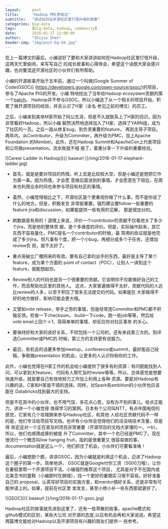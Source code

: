 ```yaml
---
layout:     post
title:      "Hadoop PMC养成记"
subtitle:   "讲述如何在开源社区里打怪升级的故事"
categories: big-data
tags:       [big-data, hadoop, community]
date:       2016-01-17 12:00:00
author:     "Zhijie Shen"
header-img: "img/post-bg-04.jpg"
---
```


在上一篇博文的最后，小编说好了要和大家讲讲如何在Hadoop社区里打怪升级，这两天忙里偷闲，来写写自己
的成长故事和心得体会，希望这个话题大家会感兴趣，也对要混迹开源社区的小伙伴们有所帮助。

小编的开源故事开始于五年前，通过一个叫做[Google Summer of Code(GSOC)]
(https://developers.google.com/open-source/gsoc/)的项目，参与了Apache PIG的开发。小编
特地挖出了当年给Hadoop ecosystem贡献的第一个[patch](https://issues.apache.org/jira/browse/PIG-1916)。
Hadoop并不参与GSOC，所以小编选了从一个相关的项目开始，积累了做开源项目的经验，并且认识了H家（全名
参见之前的博文）的员工。

之后，小编来到美帝M家开始了码公生涯，但是不久就联系上了H家的旧识。因为非常看好Hadoop，所以小编
毅然决然地选择加入了H家，选择了YARN组，成为了社区的一员。之后一路从修复bug，到负责重要的feature，
再到主导子项目。两年内，从Contributor，升级为Committer，再升级为PMC，加上Apache Foundation
的Member。此外，还在Hadoop Summit和ApacheCon上代表项目和公司做presentation。流水账就不细
报了，着重分享一下升级的重要经验。

![Career Ladder in Hadoop]({{ baseurl }}/img/2016-01-17-elephant-ladder.jpg)

- 首先，就是是要对项目的热情。听上去是比较假大空，但是小编还是想把它作为第一条。因为热情，才会愿
意做后面说到的事情，才会愿意在下班后，在周末也利用业余时间也来参与项目和社区的事情。

- 虽然，小编觉得相比之下，开源社区是个更重视你做了什么事，而不是你说了什么的地方。但是，积极发言
非常挺重要。强烈建议要follow一些重要的feature jira和discussion，如果能提供一些有用的见解，
那是很加分的。

- 刷数据是有用的！道理上来说，评价一个contributor的贡献不仅看他关了多少个jira，而是他的整体贡
献，是个多维度的评价。但是，实际操作起来，其它东西不容易量化，PMC提名一个contributor的时候，最
常用的佐证就是他完成了多少jira。但凡事有个度，把一个小bug，再细分成多个子任务，还增加review负
担，就不太好了。

- 重点突破比广撒网来的有效。要有自己拿的出手的东西，最好是主导了某个feature，成为某个方面的
point of contact（POC），让别人一讲到这个feature，就能想起你。

- Review别人的代码也是另一个很重要的贡献。它说明你不仅能做好自己的工作，而且帮助社区里的其他人。
这点，大家普遍做得不太好，贡献代码的人远比review的人多，以至于积压了很多无法提交的代码。如果能在
大家做得不好的地方做好，影响可能会更大哦。

- 又譬如vote release，举手之劳的事情，但是经常连Committer和PMC都不积极反馈。检查一下checksum，
build一下code，跑一些job等等，然后给vote email上回个＋1，简简单单的事情，却反应你对社区事务
的关心。

- 要保持好和大家的良好关系，不但包括一个公司的，还有来自第三方的。到评选Committer或PMC的
时候，第三方的支持更有说服力。

- 最后，有机会的话要多参加meetup，conference或summit，最好能自己投稿，争取做presentation
的机会，让更多的人认识你和你的工作。

此外，小编也觉得在H家工作的机会给小编提供了很多有利资源：有问题能找到人问，可以拿到大feature，
代码有人帮忙及时review等等。所以，总体感觉是想要快速升级，就是要自己有效地努力工作加上利用上各种
资源。要是对Hadoop有兴趣的话，C家和H家是不错的选择。同样，对Spark有ambition的小伙伴也应该能在
Databricks找到最大的支持。

但是不在其中的小伙伴，也不用气馁，多花点心思，没有办不到的事儿。给点正能力，讲讲一个小编觉得
值得学习的案例。日本有个公司叫NTT，有点中国电信的感觉，它家有几个攻城狮来参与Hadoop社区，和其他
人给社区贡献代码不一样的是，他们专注给项目写文档。也许有小伙伴会觉得他们的活没啥技术含量，但是得
肯定这对一个正在普及的项目非常重要（开源项目的文档大家懂的＝。＝b）。所以，他们也顺理成章的被提
升了Committer，其中一个也已经是PMC了。现在很流行一个概念叫low hanging fruit，指的是很重要又
很容易做的事，documentation就是这么一个，他们抓住了机会。小伙伴们可要看准咯！

最后，小编想跑个题，讲讲GSOC，因为小编就是利用这个机会，迈进了Hadoop这个圈子的第一步。简单地讲，
GSOC就是Google付你工资（5000刀哦），让你在暑假里帮一个开源项目干活。小编强烈推荐这个项目，
尤其是对于不在国内或北美念书的童鞋（小编那时在狮城），找一个更好的暑期实习很不容易。好好准备自己的
proposal，认真写好项目的实施方案，和mentor搞好关系，还是非常有可能申请上的。如果，提前在社区里
发发言，甚至小修小补一些东西那就更好了。

![GSOC]({{ baseurl }}/img/2016-01-17-gsoc.jpg)

Hadoop社区的故事就先讲到这里了，还有一些零散的故事，apache模式和github模式的区别，某些大公司
对开源的态度,以后有机会再和大家说说。希望这两篇博文能给对Hadoop以及开源项目有兴趣的朋友们提供一
些参考。
